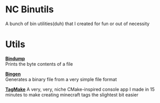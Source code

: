 # NC Binutils
A bunch of bin utilities(duh) that I created for fun or out of necessity

# Utils
**[Bindump](https://github.com/voidwyrm-2/bindump)**<br>
Prints the byte contents of a file

**[Bingen](https://github.com/voidwyrm-2/bingen)**<br>
Generates a binary file from a very simple file format

**[TagMake](https://github.com/voidwyrm-2/tagmake)**
A very, very, niche CMake-inspired console app I made in 15 minutes to make creating minecraft tags the slightest bit easier